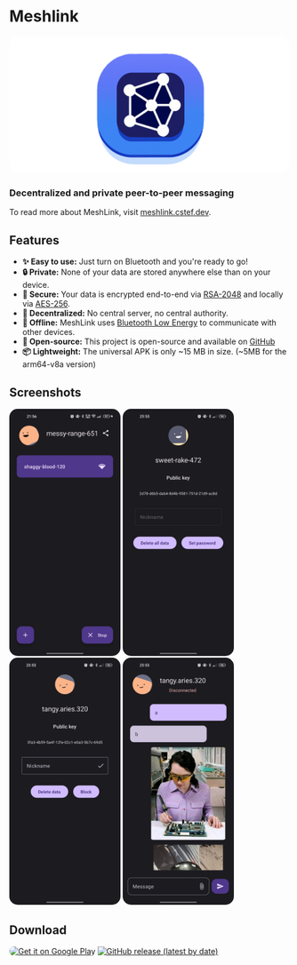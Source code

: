 # Meshlink

<img src="assets/banner.png" style="border-radius: 15px" />

### Decentralized and private peer-to-peer messaging

To read more about MeshLink, visit [meshlink.cstef.dev](https://meshlink.cstef.dev).

## Features

-   **✨ Easy to use:** Just turn on Bluetooth and you're ready to go!
-   **🔒 Private:** None of your data are stored anywhere else than on your device.
-   **🔐 Secure:** Your data is encrypted end-to-end via [RSA-2048](<https://en.wikipedia.org/wiki/RSA_(cryptosystem)>) and locally via [AES-256](https://en.wikipedia.org/wiki/Advanced_Encryption_Standard).
-   **🔗 Decentralized:** No central server, no central authority.
-   **📡 Offline:** MeshLink uses [Bluetooth Low Energy](https://en.wikipedia.org/wiki/Bluetooth_Low_Energy) to communicate with other devices.
-   **📖 Open-source:** This project is open-source and available on [GitHub](https://github.com/cestef/meshlink)
-   **📦 Lightweight:** The universal APK is only ~15 MB in size. (~5MB for the arm64-v8a version)

## Screenshots

<img src="assets/screenshots/scan.jpg" width="200" style="border-radius: 15px" /> <img src="assets/screenshots/user-profile-me.jpg" width="200" style="border-radius: 15px" /> <img src="assets/screenshots/user-profile.jpg" width="200" style="border-radius: 15px" /> <img src="assets/screenshots/chat-image.jpg" width="200" style="border-radius: 15px" />

## Download

<a href='https://play.google.com/store/apps/details?id=com.cstef.meshlink'><img alt='Get it on Google Play' src='https://play.google.com/intl/en_us/badges/static/images/badges/en_badge_web_generic.png' width="200" style="border-radius: 15px"></a>
[![GitHub release (latest by date)](https://img.shields.io/github/v/release/cestef/meshlink?style=flat-square)](https://github/cestefmeshlink/releases/latest)
